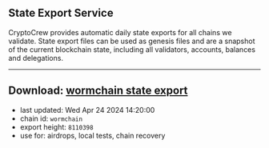 ## State Export Service
CryptoCrew provides automatic daily state exports for all chains we validate. State export files can be used as genesis files and are a snapshot of the current blockchain state, including all validators, accounts, balances and delegations.

---
**Download: [wormchain state export](https://dl-eu2.ccvalidators.com/SERVICE/wormchain/wormchain_export_8110398.json)**
---

- last updated: Wed Apr 24 2024 14:20:00
- chain id: `wormchain`
- export height: `8110398`
- use for: airdrops, local tests, chain recovery
